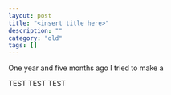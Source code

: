 ```yaml
---
layout: post
title: "<insert title here>"
description: ""
category: "old"
tags: []
---
```



One year and five months ago I tried to make a 

TEST TEST TEST
